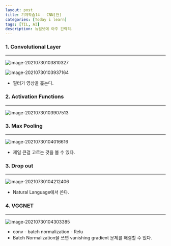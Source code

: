 ```yaml
---
layout: post
title: 기계학습14 - CNN[완]
categories: [Today i learn]
tags: [TIL, AI]
description: 뉴럴넷에 아주 간략히.
---
```


### 1. Convolutional Layer

---

![image-20210730103810327](https://raw.githubusercontent.com/chunyunseo/ImageRepo/image/img/image-20210730103810327.png)

![image-20210730103937164](https://raw.githubusercontent.com/chunyunseo/ImageRepo/image/img/image-20210730103937164.png)

- 필터가 영상을 훑는다.

### 2. Activation Functions

---

![image-20210730103907513](https://raw.githubusercontent.com/chunyunseo/ImageRepo/image/img/image-20210730103907513.png)

### 3. Max Pooling

---

![image-20210730104016616](https://raw.githubusercontent.com/chunyunseo/ImageRepo/image/img/image-20210730104016616.png)

- 제일 큰걸 고르는 것을 볼 수 있다.

### 3. Drop out

---

![image-20210730104212406](https://raw.githubusercontent.com/chunyunseo/ImageRepo/image/img/image-20210730104212406.png)

- Natural Language에서 쓴다.

### 4. VGGNET

---

![image-20210730104303385](https://raw.githubusercontent.com/chunyunseo/ImageRepo/image/img/image-20210730104303385.png)

- conv - batch normalization - Relu
- Batch Normalization을 쓰면 vanishing gradient 문제를 해결할 수 있다.

